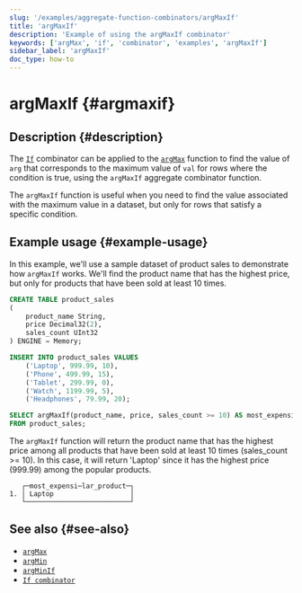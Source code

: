 ```yaml
---
slug: '/examples/aggregate-function-combinators/argMaxIf'
title: 'argMaxIf'
description: 'Example of using the argMaxIf combinator'
keywords: ['argMax', 'if', 'combinator', 'examples', 'argMaxIf']
sidebar_label: 'argMaxIf'
doc_type: how-to
---
```


# argMaxIf {#argmaxif}

## Description {#description}

The [`If`](/sql-reference/aggregate-functions/combinators#-if) combinator can be applied to the [`argMax`](/sql-reference/aggregate-functions/reference/argmax)
function to find the value of `arg` that corresponds to the maximum value of `val` for rows where the condition is true,
using the `argMaxIf` aggregate combinator function.

The `argMaxIf` function is useful when you need to find the value associated with
the maximum value in a dataset, but only for rows that satisfy a specific 
condition.

## Example usage {#example-usage}

In this example, we'll use a sample dataset of product sales to demonstrate how 
`argMaxIf` works. We'll find the product name that has the highest price, but 
only for products that have been sold at least 10 times.

```sql title="Query"
CREATE TABLE product_sales
(
    product_name String,
    price Decimal32(2),
    sales_count UInt32
) ENGINE = Memory;

INSERT INTO product_sales VALUES
    ('Laptop', 999.99, 10),
    ('Phone', 499.99, 15),
    ('Tablet', 299.99, 0),
    ('Watch', 1199.99, 5),
    ('Headphones', 79.99, 20);

SELECT argMaxIf(product_name, price, sales_count >= 10) AS most_expensive_popular_product
FROM product_sales;
```

The `argMaxIf` function will return the product name that has the highest price 
among all products that have been sold at least 10 times (sales_count >= 10). 
In this case, it will return 'Laptop' since it has the highest price (999.99) 
among the popular products.

```response title="Response"
   ┌─most_expensi⋯lar_product─┐
1. │ Laptop                   │
   └──────────────────────────┘
```

## See also {#see-also}
- [`argMax`](/sql-reference/aggregate-functions/reference/argmax)
- [`argMin`](/sql-reference/aggregate-functions/reference/argmin)
- [`argMinIf`](/examples/aggregate-function-combinators/argMinIf)
- [`If combinator`](/sql-reference/aggregate-functions/combinators#-if)
